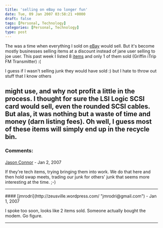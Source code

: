 ```yaml
---
title: 'selling on eBay no longer fun'
date: Tue, 09 Jan 2007 03:58:21 +0000
draft: false
tags: [Personal, Technology]
categories: [Personal, Technology]
type: post
---
```


The was a time when everything I sold on [eBay](http://www.ebay.com) would sell. But it's become mostly businesses selling items at a discount instead of jane user selling to joe user. This past week I listed 8 [items](http://cgi6.ebay.com/ws/eBayISAPI.dll?MfcISAPICommand=ViewListedItems&since=14&userid=zeusman3&include=0&rows=50&sort=3&completed=1) and only 1 of them sold (Griffin iTrip FM Transmitter) :(

I guess if I wasn't selling junk they would have sold :) but I hate to throw out stuff that I know others

might use, and why not profit a little in the process. I thought for sure the LSI Logic SCSI card would sell, even the rounded SCSI cables. But alas, it was nothing but a waste of time and money (darn listing fees). Oh well, I guess most of these items will simply end up in the recycle bin.
---
### Comments:
#### 
[Jason Connor](http://glutt.com "jlc@glutt.com") - <time datetime="2007-01-09 12:39:01">Jan 2, 2007</time>

If they're tech items, trying bringing them into work. We do that here and then hold swap meets, trading our junk for others' junk that seems more interesting at the time. ;-)
<hr />
#### 
[jmrodri](http://zeusville.wordpress.com/ "jmrodri@gmail.com") - <time datetime="2007-01-08 23:59:44">Jan 1, 2007</time>

I spoke too soon, looks like 2 items sold. Someone actually bought the modem. Go figure.
<hr />
